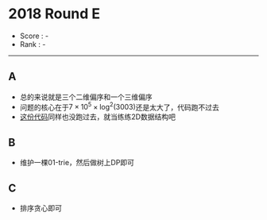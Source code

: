 # 2018 Round E

-   Score : -
-   Rank : -

---

## A

- 总的来说就是三个二维偏序和一个三维偏序
- 问题的核心在于$7 \times 10^5 \times \log^2(3003)$还是太大了，代码跑不过去
- [这份代码](https://github.com/XilaiZhang/GoogleKickStart_Solutions/blob/master/2018_RoundE/boardGame.cpp)同样也没跑过去，就当练练2D数据结构吧

## B

- 维护一棵01-trie，然后做树上DP即可


## C

- 排序贪心即可
  
  ​    
  
